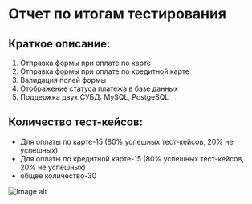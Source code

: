 # Отчет по итогам тестирования

## Краткое описание:

1. Отправка формы при оплате по карте
2. Отправка формы при оплате по кредитной карте
3. Валидация полей формы
4. Отображение статуса платежа в базе данных
5. Поддержка двух СУБД: MySQL, PostgeSQL

## Количество тест-кейсов:

+ Для оплаты по карте-15 (80% успешных тест-кейсов, 20% не успешных)
+ Для оплаты по кредитной карте-15 (80% успешных тест-кейсов, 20% не успешных)
+ общее количество-30


![Image alt](https://github.com/yakov233/diplom1/blob/main/Снимок%20экрана%202024-12-09%20093337.png)
